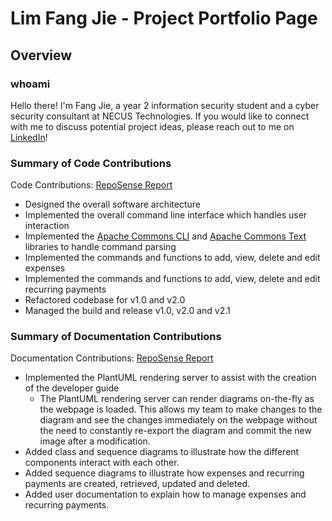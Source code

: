 # Lim Fang Jie - Project Portfolio Page

## Overview

### whoami

Hello there!
I'm Fang Jie, a year 2 information security student and a cyber security consultant at NECUS Technologies.
If you would like to connect with me to discuss potential project ideas, please reach out to me on [LinkedIn](https://www.linkedin.com/in/limfangjie)!

### Summary of Code Contributions

Code Contributions: [RepoSense Report](https://nus-cs2113-ay2223s1.github.io/tp-dashboard/?search=xzynos&sort=totalCommits&sortWithin=title&timeframe=commit&mergegroup=&groupSelect=groupByRepos&breakdown=true&checkedFileTypes=docs~functional-code~test-code~other&since=2022-09-16&tabOpen=true&tabType=authorship&zFR=false&tabAuthor=xzynos&tabRepo=AY2223S1-CS2113T-W11-1%2Ftp%5Bmaster%5D&authorshipIsMergeGroup=false&authorshipFileTypes=functional-code&authorshipIsBinaryFileTypeChecked=false&authorshipIsIgnoredFilesChecked=false)

* Designed the overall software architecture
* Implemented the overall command line interface which handles user interaction
* Implemented the [Apache Commons CLI](https://commons.apache.org/proper/commons-cli/) and [Apache Commons Text](https://commons.apache.org/proper/commons-text/) libraries to handle command parsing
* Implemented the commands and functions to add, view, delete and edit expenses
* Implemented the commands and functions to add, view, delete and edit recurring payments
* Refactored codebase for v1.0 and v2.0
* Managed the build and release v1.0, v2.0 and v2.1

### Summary of Documentation Contributions

Documentation Contributions: [RepoSense Report](https://nus-cs2113-ay2223s1.github.io/tp-dashboard/?search=xzynos&sort=totalCommits&sortWithin=title&timeframe=commit&mergegroup=&groupSelect=groupByRepos&breakdown=true&checkedFileTypes=docs~functional-code~test-code~other&since=2022-09-16&tabOpen=true&tabType=authorship&zFR=false&tabAuthor=xzynos&tabRepo=AY2223S1-CS2113T-W11-1%2Ftp%5Bmaster%5D&authorshipIsMergeGroup=false&authorshipFileTypes=docs&authorshipIsBinaryFileTypeChecked=false&authorshipIsIgnoredFilesChecked=false)

* Implemented the PlantUML rendering server to assist with the creation of the developer guide
    * The PlantUML rendering server can render diagrams on-the-fly as the webpage is loaded. 
    This allows my team to make changes to the diagram and see the changes immediately on the webpage without the need to constantly re-export the diagram and commit the new image after a modification.
* Added class and sequence diagrams to illustrate how the different components interact with each other.
* Added sequence diagrams to illustrate how expenses and recurring payments are created, retrieved, updated and deleted.
* Added user documentation to explain how to manage expenses and recurring payments.